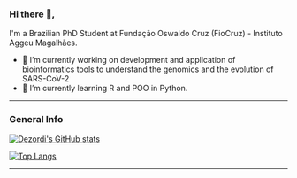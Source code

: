 ### Hi there 👋,

I'm a Brazilian PhD Student at Fundação Oswaldo Cruz (FioCruz) - Instituto Aggeu Magalhães.

- 🔭 I’m currently working on development and application of bioinformatics tools to understand the genomics and the evolution of SARS-CoV-2
- 🌱 I’m currently learning R and POO in Python.

<!--
**dezordi/dezordi** is a ✨ _special_ ✨ repository because its `README.md` (this file) appears on your GitHub profile.


Here are some ideas to get you started:

- 🔭 I’m currently working on ...
- 🌱 I’m currently learning ...
- 👯 I’m looking to collaborate on ...
- 🤔 I’m looking for help with ...
- 💬 Ask me about ...
- 📫 How to reach me: ...
- 😄 Pronouns: ...
- ⚡ Fun fact: ...
-->

---

### General Info


[![Dezordi's GitHub stats](https://github-readme-stats.vercel.app/api?username=dezordi&show_icons=true&theme=dracula)](https://github.com/anuraghazra/github-readme-stats)

[![Top Langs](https://github-readme-stats.vercel.app/api/top-langs/?username=dezordi&show_icons=true&theme=dracula&langs_count=10&layout=compact)](https://github.com/anuraghazra/github-readme-stats)

---
